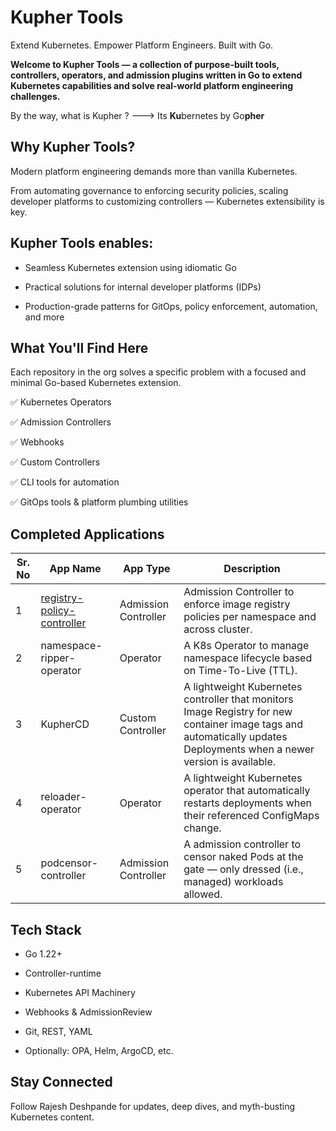 # Kupher Tools
Extend Kubernetes. Empower Platform Engineers. Built with Go.

**Welcome to Kupher Tools — a collection of purpose-built tools, controllers, operators, and admission plugins written in Go to extend Kubernetes capabilities and solve real-world platform engineering challenges.**

By the way, what is Kupher ? ---> Its **Ku**bernetes by Go**pher**

## Why Kupher Tools?
Modern platform engineering demands more than vanilla Kubernetes.

From automating governance to enforcing security policies, scaling developer platforms to customizing controllers — Kubernetes extensibility is key.

## Kupher Tools enables:

- Seamless Kubernetes extension using idiomatic Go

- Practical solutions for internal developer platforms (IDPs)

- Production-grade patterns for GitOps, policy enforcement, automation, and more

## What You'll Find Here
Each repository in the org solves a specific problem with a focused and minimal Go-based Kubernetes extension.

✅ Kubernetes Operators

✅ Admission Controllers

✅ Webhooks

✅ Custom Controllers

✅ CLI tools for automation

✅ GitOps tools & platform plumbing utilities

## Completed Applications
| Sr. No | App Name                          | App Type             | Description                                                                 |
|--------|-----------------------------------|----------------------|-----------------------------------------------------------------------------|
| 1      | [registry-policy-controller](https://github.com/kupher-tools/registry-policy-controller)        | Admission Controller | Admission Controller to enforce image registry policies per namespace and across cluster.               |
| 2      | namespace-ripper-operator         | Operator             | A K8s Operator to manage namespace lifecycle based on Time-To-Live (TTL).          |
| 3      | KupherCD                          | Custom Controller    | A lightweight Kubernetes controller that monitors Image Registry for new container image tags and automatically updates Deployments when a newer version is available. |
| 4      | reloader-operator                 | Operator             | A lightweight Kubernetes operator that automatically restarts deployments when their referenced ConfigMaps change.     |
| 5      | podcensor-controller              | Admission Controller |A admission controller to censor naked Pods at the gate — only dressed (i.e., managed) workloads allowed.     |



## Tech Stack
- Go 1.22+

- Controller-runtime

- Kubernetes API Machinery

- Webhooks & AdmissionReview

- Git, REST, YAML
  
- Optionally: OPA, Helm, ArgoCD, etc.

## Stay Connected
Follow Rajesh Deshpande for updates, deep dives, and myth-busting Kubernetes content.
